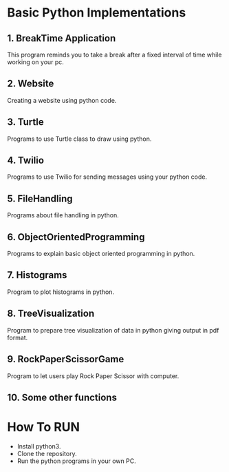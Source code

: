 # Basic Python Implementations


## 1. BreakTime Application
This program reminds you to take a break after a fixed interval of time while working on your pc.

## 2. Website
Creating a website using python code.

## 3. Turtle
Programs to use Turtle class to draw using python.

## 4. Twilio
Programs to use Twilio for sending messages using your python code.

## 5. FileHandling
Programs about file handling in python.

## 6. ObjectOrientedProgramming
Programs to explain basic object oriented programming in python.

## 7. Histograms
Program to plot histograms in python.

## 8. TreeVisualization
Program to prepare tree visualization of data in python giving output in pdf format.

## 9. RockPaperScissorGame
Program to let users play Rock Paper Scissor with computer.

## 10. Some other functions

# How To RUN
- Install python3.
- Clone the repository.
- Run the python programs in your own PC.
